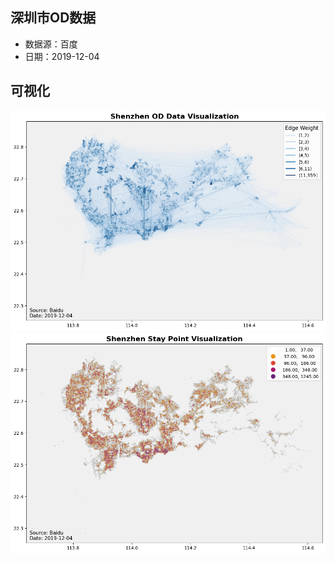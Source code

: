 ## 深圳市OD数据

- 数据源：百度
- 日期：2019-12-04

## 可视化

<center><img src="fig/OD_edge.png"></center>
<center><img src="fig/OD_stay_point.png"></center>
